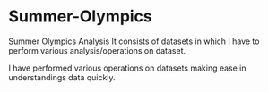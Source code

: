 # Summer-Olympics
Summer Olympics Analysis
It consists of datasets in which I have to perform various analysis/operations on dataset. 

I have performed various operations on datasets making ease in understandings data quickly.
